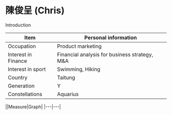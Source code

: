 # 陳俊呈 (Chris)

Introduction

|Item|Personal information|
|----|----|
|Occupation|Product marketing|
|Interest in Finance|Financial analysis for business strategy, M&A|
|Interest in sport|Swimming, Hiking|
|Country|Taitung|
|Generation|Y|
|Constellations|Aquarius|


||Measure|Graph|
|---|---|
